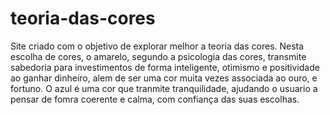 # teoria-das-cores
Site criado com o objetivo de explorar melhor a teoria das cores.
Nesta escolha de cores, o amarelo, segundo a psicologia das cores, transmite sabedoria para investimentos de forma inteligente, otimismo e positividade ao ganhar dinheiro, alem de ser uma cor muita vezes associada ao ouro, e fortuno. O azul é uma cor que tranmite tranquilidade, ajudando o usuario a pensar de fomra coerente e calma, com confiança das suas escolhas.